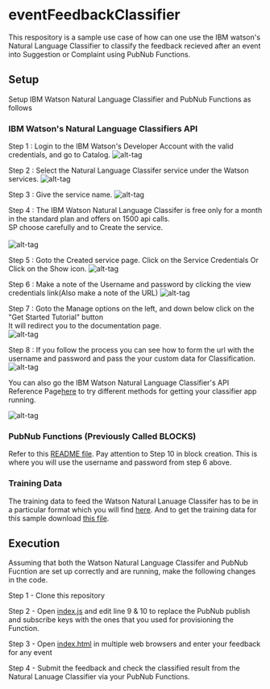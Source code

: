 # eventFeedbackClassifier

This respository is a sample use case of how can one use the IBM watson's Natural Language Classifier to classify the feedback recieved after an event into Suggestion or Complaint using PubNub Functions.

## Setup

Setup IBM Watson Natural Language Classifier and PubNub Functions as follows

### IBM Watson's Natural Language Classifiers API
Step 1 : Login to the IBM Watson's Developer Account with the valid credentials, and go to Catalog.
        ![alt-tag](https://github.com/shyampurk/eventFeedbackClassifier/blob/master/screenshots/watson_classifier/watsonAPIstep1.png)
        
Step 2 : Select the Natural Language Classifer service under the Watson services.
        ![alt-tag](https://github.com/shyampurk/eventFeedbackClassifier/blob/master/screenshots/watson_classifier/watsonAPIstep2.png)

Step 3 : Give the service name.
        ![alt-tag](https://github.com/shyampurk/eventFeedbackClassifier/blob/master/screenshots/watson_classifier/watsonAPIstep3.png)

Step 4 : The IBM Watson Natural Language Classifer is free only for a month in the standard plan and offers on 1500 api calls.<br> SP choose carefully and
        to Create the service.      
        <br>![alt-tag](https://github.com/shyampurk/eventFeedbackClassifier/blob/master/screenshots/watson_classifier/watsonAPIstep3A.png)

Step 5 : Goto the Created service page. Click on the Service Credentials Or Click on the Show icon.
        ![alt-tag](https://github.com/shyampurk/eventFeedbackClassifier/blob/master/screenshots/watson_classifier/watsonAPIstep3B.png)
        

Step 6 : Make a note of the Username and password by clicking the view credentials link(Also make a note of the URL) 
        ![alt-tag](https://github.com/shyampurk/eventFeedbackClassifier/blob/master/screenshots/watson_classifier/watsonAPIstep7.png)

Step 7 : Goto the Manage options on the left, and down below click on the "Get Started Tutorial" button<br>
        It will redirect you to the documentation page.      
        ![alt-tag](https://github.com/shyampurk/eventFeedbackClassifier/blob/master/screenshots/watson_classifier/watsonAPIstep4.png)

Step 8 : If you follow the process you can see how to form the url with the<br>
        username and password and pass the your custom data for Classification.        
        ![alt-tag](https://github.com/shyampurk/eventFeedbackClassifier/blob/master/screenshots/watson_classifier/watsonAPIstep4A.png)

You can also go the IBM Watson Natural Language Classifier's API Reference Page[here](https://www.ibm.com/watson/developercloud/natural-language-classifier/api/v1/?curl#explorer) to try different methods for getting your classifier app running.

![alt-tag](https://github.com/shyampurk/eventFeedbackClassifier/blob/master/screenshots/watson_classifier/watsonAPIstep9.png)

### PubNub Functions (Previously Called BLOCKS)

Refer to this [README file](functions/README.md). Pay attention to Step 10 in block creation. This is where you will use the username and password from step 6 above.

### Training Data

The training data to feed the Watson Natural Lanuage Classifer has to be in a particular format which you will find [here](https://console.bluemix.net/docs/services/natural-language-classifier/using-your-data.html#using-your-own-data). And to get the training data for this sample download [this file](trainingData/nlcWatson.csv).

## Execution

Assuming that both the Watson Natural Language Classifer and PubNub Fucntion are set up correctly and are running, make the following changes in the code.

Step 1 - Clone this repository 

Step 2 - Open [index.js](frontEnd/index.js) and edit line 9 & 10 to replace the PubNub publish and subscribe keys with the ones that you used for provisioning the Function.

Step 3 - Open [index.html](frontEnd/index.html) in multiple web browsers and enter your feedback for any event 

Step 4 - Submit the feedback and check the classified result from the Natural Lanuage Classifier via your PubNub Functions. 


